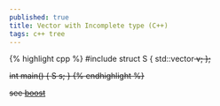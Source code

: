 ```yaml
---
published: true
title: Vector with Incomplete type (C++)
tags: c++ tree
---
```

{% highlight cpp %}
#include <vector>
struct S {
    std::vector<S> v;
};

int main() { S s; }
{% endhighlight %}

see [boost](https://www.boost.org/doc/libs/1_54_0/doc/html/container/containers_of_incomplete_types.html)